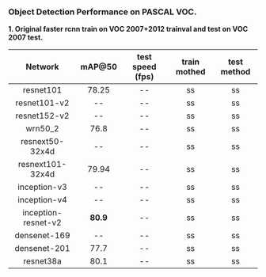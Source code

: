
### Object Detection Performance on PASCAL VOC.
**1. Original faster rcnn train on VOC 2007+2012 trainval and test on VOC 2007 test.**

 Network|mAP@50|test speed (fps)|train mothed|test method
 :---:|:---:|:---:|:---:|:---:
 resnet101| 78.25 | -- | ss | ss
 resnet101-v2| -- | -- | ss | ss
 resnet152-v2| -- | -- | ss | ss
 wrn50_2| 76.8 | -- | ss | ss
 resnext50-32x4d| -- | -- | ss | ss
 resnext101-32x4d| 79.94 | -- | ss | ss
 inception-v3| -- | -- | ss | ss
 inception-v4| -- | -- | ss | ss
 inception-resnet-v2| **80.9** | -- | ss | ss
 densenet-169| -- | -- | ss | ss
 densenet-201| 77.7 | -- | ss | ss
 resnet38a| 80.1 | -- | ss | ss
 
